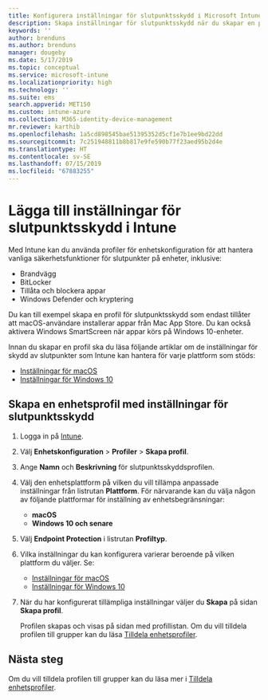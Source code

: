 ```yaml
---
title: Konfigurera inställningar för slutpunktsskydd i Microsoft Intune – Azure | Microsoft Docs
description: Skapa inställningar för slutpunktsskydd när du skapar en profil för macOS- eller Windows 10-enheter i Microsoft Intune.
keywords: ''
author: brenduns
ms.author: brenduns
manager: dougeby
ms.date: 5/17/2019
ms.topic: conceptual
ms.service: microsoft-intune
ms.localizationpriority: high
ms.technology: ''
ms.suite: ems
search.appverid: MET150
ms.custom: intune-azure
ms.collection: M365-identity-device-management
mr.reviewer: karthib
ms.openlocfilehash: 1a5cd898545bae51395352d5cf1e7b1ee9bd22dd
ms.sourcegitcommit: 7c251948811b8b817e9fe590b77f23aed95b2d4e
ms.translationtype: HT
ms.contentlocale: sv-SE
ms.lasthandoff: 07/15/2019
ms.locfileid: "67883255"
---
```

# <a name="add-endpoint-protection-settings-in-intune"></a>Lägga till inställningar för slutpunktsskydd i Intune

Med Intune kan du använda profiler för enhetskonfiguration för att hantera vanliga säkerhetsfunktioner för slutpunkter på enheter, inklusive:
- Brandvägg 
- BitLocker
- Tillåta och blockera appar  
- Windows Defender och kryptering

Du kan till exempel skapa en profil för slutpunktsskydd som endast tillåter att macOS-användare installerar appar från Mac App Store. Du kan också aktivera Windows SmartScreen när appar körs på Windows 10-enheter.

Innan du skapar en profil ska du läsa följande artiklar om de inställningar för skydd av slutpunkter som Intune kan hantera för varje plattform som stöds: 
- [Inställningar för macOS](endpoint-protection-macos.md)
- [Inställningar för Windows 10](endpoint-protection-windows-10.md)

## <a name="create-a-device-profile-containing-endpoint-protection-settings"></a>Skapa en enhetsprofil med inställningar för slutpunktsskydd

1. Logga in på [Intune](https://go.microsoft.com/fwlink/?linkid=2090973).
3. Välj **Enhetskonfiguration** > **Profiler** > **Skapa profil**.
4. Ange **Namn** och **Beskrivning** för slutpunktsskyddsprofilen.
5. Välj den enhetsplattform på vilken du vill tillämpa anpassade inställningar från listrutan **Plattform**. För närvarande kan du välja någon av följande plattformar för inställning av enhetsbegränsningar:
   - **macOS**
   - **Windows 10 och senare**
6. Välj **Endpoint Protection** i listrutan **Profiltyp**. 
7. Vilka inställningar du kan konfigurera varierar beroende på vilken plattform du väljer. Se:
   - [Inställningar för macOS](endpoint-protection-macos.md)
   - [Inställningar för Windows 10](endpoint-protection-windows-10.md)  

8. När du har konfigurerat tillämpliga inställningar väljer du **Skapa** på sidan **Skapa profil**.

   Profilen skapas och visas på sidan med profillistan. Om du vill tilldela profilen till grupper kan du läsa [Tilldela enhetsprofiler](device-profile-assign.md).


## <a name="next-steps"></a>Nästa steg  

Om du vill tilldela profilen till grupper kan du läsa mer i [Tilldela enhetsprofiler](device-profile-assign.md).
